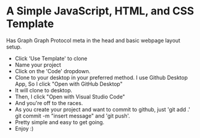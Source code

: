 # A Simple JavaScript, HTML, and CSS Template

Has Graph Graph Protocol meta in the head and basic webpage layout setup.

- Click 'Use Template' to clone
- Name your project
- Click on the 'Code' dropdown.
- Clone to your desktop in your preferred method. I use Github Desktop App, So I click "Open with GitHub Desktop"
- It will clone to desktop.
- Then, I click "Open with Visual Studio Code"
- And you're off to the races.
- As you create your project and want to commit to github, just 'git add .' git commit -m "insert message" and 'git push'.
- Pretty simple and easy to get going.
- Enjoy :)
